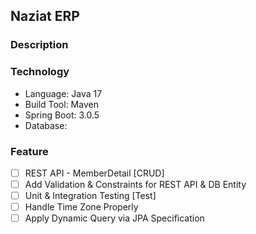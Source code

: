 ## Naziat ERP
### Description

### Technology
* Language: Java 17
* Build Tool: Maven
* Spring Boot: 3.0.5
* Database: 

### Feature
- [ ] REST API - MemberDetail [CRUD]
- [ ] Add Validation & Constraints for REST API & DB Entity
- [ ] Unit & Integration Testing [Test]
- [ ] Handle Time Zone Properly
- [ ] Apply Dynamic Query via JPA Specification
